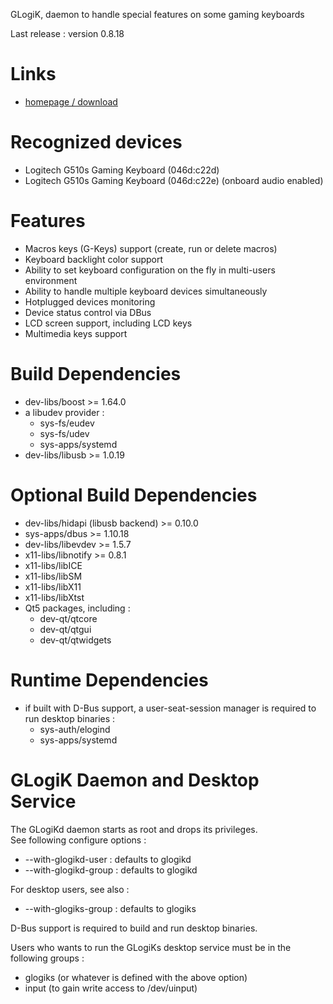GLogiK, daemon to handle special features on some gaming keyboards

Last release : version 0.8.18

Links
=====

 * [homepage / download](https://glogik.tuxfamily.org/)

Recognized devices
==================
 * Logitech G510s Gaming Keyboard (046d:c22d)
 * Logitech G510s Gaming Keyboard (046d:c22e) (onboard audio enabled)

Features
========

 * Macros keys (G-Keys) support (create, run or delete macros)
 * Keyboard backlight color support
 * Ability to set keyboard configuration on the fly in multi-users environment
 * Ability to handle multiple keyboard devices simultaneously
 * Hotplugged devices monitoring
 * Device status control via DBus
 * LCD screen support, including LCD keys
 * Multimedia keys support

Build Dependencies
==================

 * dev-libs/boost >= 1.64.0
 * a libudev provider :
   - sys-fs/eudev
   - sys-fs/udev
   - sys-apps/systemd
 * dev-libs/libusb >= 1.0.19

Optional Build Dependencies
===========================

 * dev-libs/hidapi (libusb backend) >= 0.10.0
 * sys-apps/dbus >= 1.10.18
 * dev-libs/libevdev >= 1.5.7
 * x11-libs/libnotify >= 0.8.1
 * x11-libs/libICE
 * x11-libs/libSM
 * x11-libs/libX11
 * x11-libs/libXtst
 * Qt5 packages, including :
   - dev-qt/qtcore
   - dev-qt/qtgui
   - dev-qt/qtwidgets

Runtime Dependencies
====================

 * if built with D-Bus support, a user-seat-session manager is required to
 run desktop binaries :
   - sys-auth/elogind
   - sys-apps/systemd

GLogiK Daemon and Desktop Service
=================================

The GLogiKd daemon starts as root and drops its privileges.  
See following configure options :
 * --with-glogikd-user : defaults to glogikd
 * --with-glogikd-group : defaults to glogikd

For desktop users, see also :
 * --with-glogiks-group : defaults to glogiks

D-Bus support is required to build and run desktop binaries.

Users who wants to run the GLogiKs desktop service must be in the following groups :
 * glogiks (or whatever is defined with the above option)
 * input (to gain write access to /dev/uinput)

